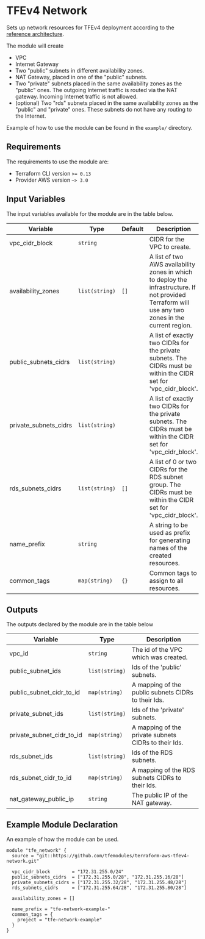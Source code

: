 # TFEv4 Network

Sets up network resources for TFEv4 deployment according to the [reference architecture](https://www.terraform.io/docs/enterprise/before-installing/reference-architecture/aws.html#infrastructure-diagram).

The module will create

* VPC
* Internet Gateway
* Two "public" subnets in different availability zones.
* NAT Gateway, placed in one of the "public" subnets.
* Two "private" subnets placed in the same availability zones as the "public" ones. The outgoing Internet traffic is routed via the NAT gateway. Incoming Internet traffic is not allowed.
* (optional) Two "rds" subnets placed in the same availability zones as the "public" and "private" ones. These subnets do not have any routing to the Internet.

Example of how to use the module can be found in the `example/` directory.

## Requirements

The requirements to use the module are:

* Terraform CLI version `>= 0.13`
* Provider AWS version `~> 3.0`

## Input Variables

The input variables available for the module are in the table below.

| Variable | Type | Default | Description |
|----------|------|---------|-------------|
| vpc_cidr_block | `string` | | CIDR for the VPC to create. |
| availability_zones | `list(string)` | `[]` | A list of two AWS availability zones in which to deploy the infrastructure. If not provided Terraform will use any two zones in the current region. |
| public_subnets_cidrs | `list(string)` | | A list of exactly two CIDRs for the private subnets. The CIDRs must be within the CIDR set for 'vpc_cidr_block'. |
| private_subnets_cidrs | `list(string)` | | A list of exactly two CIDRs for the private subnets. The CIDRs must be within the CIDR set for 'vpc_cidr_block'. |
| rds_subnets_cidrs | `list(string)` | `[]` | A list of 0 or two CIDRs for the RDS subnet group. The CIDRs must be within the CIDR set for 'vpc_cidr_block'. |
| name_prefix | `string` | | A string to be used as prefix for generating names of the created resources. |
| common_tags | `map(string)` | `{}` | Common tags to assign to all resources. |

## Outputs

The outputs declared by the module are in the table below

| Variable | Type | Description |
|----------|------|-------------|
| vpc_id | `string` | The id of the VPC which was created. |
| public_subnet_ids | `list(string)` | Ids of the 'public' subnets. |
| public_subnet_cidr_to_id | `map(string)` | A mapping of the public subnets CIDRs to their Ids. |
| private_subnet_ids | `list(string)` | Ids of the 'private' subnets. |
| private_subnet_cidr_to_id | `map(string)` | A mapping of the private subnets CIDRs to their Ids. |
| rds_subnet_ids | `list(string)` | Ids of the RDS subnets. |
| rds_subnet_cidr_to_id | `map(string)` | A mapping of the RDS subnets CIDRs to their Ids. |
| nat_gateway_public_ip | `string` | The public IP of the NAT gateway. |

## Example Module Declaration

An example of how the module can be used.

```hcl
module "tfe_network" {
  source = "git::https://github.com/tfemodules/terraform-aws-tfev4-network.git"

  vpc_cidr_block        = "172.31.255.0/24"
  public_subnets_cidrs  = ["172.31.255.0/28", "172.31.255.16/28"]
  private_subnets_cidrs = ["172.31.255.32/28", "172.31.255.48/28"]
  rds_subnets_cidrs     = ["172.31.255.64/28", "172.31.255.80/28"]

  availability_zones = []

  name_prefix = "tfe-network-example-"
  common_tags = {
    project = "tfe-network-example"
  }
}
```